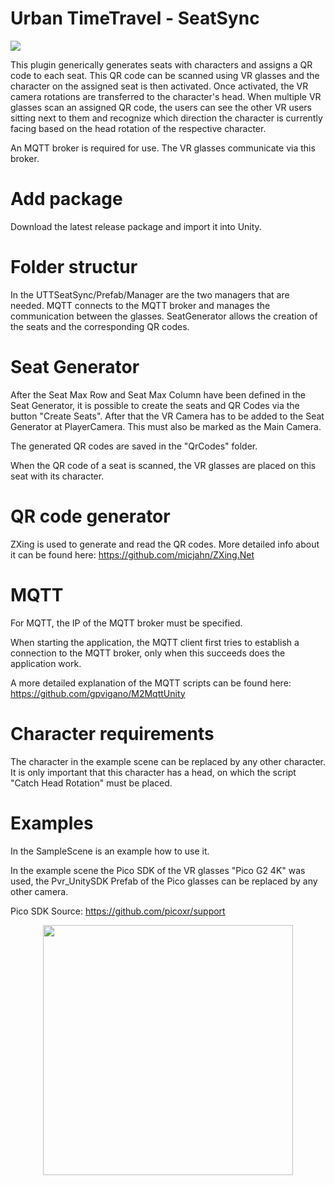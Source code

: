 # Urban TimeTravel - SeatSync

<img src="https://user-images.githubusercontent.com/40402725/205653049-2c3112a4-d7de-4904-abec-c038f3ad95ea.png">

This plugin generically generates seats with characters and assigns a QR code to each seat. This QR code can be scanned using VR glasses and the character on the assigned seat is then activated. Once activated, the VR camera rotations are transferred to the character's head. When multiple VR glasses scan an assigned QR code, the users can see the other VR users sitting next to them and recognize which direction the character is currently facing based on the head rotation of the respective character.

An MQTT broker is required for use. The VR glasses communicate via this broker.

# Add package

Download the latest release package and import it into Unity.

# Folder structur

In the UTTSeatSync/Prefab/Manager are the two managers that are needed. MQTT connects to the MQTT broker and manages the communication between the glasses.
SeatGenerator allows the creation of the seats and the corresponding QR codes.

# Seat Generator

After the Seat Max Row and Seat Max Column have been defined in the Seat Generator, it is possible to create the seats and QR Codes via the button "Create Seats".
After that the VR Camera has to be added to the Seat Generator at PlayerCamera. This must also be marked as the Main Camera.

The generated QR codes are saved in the "QrCodes" folder.

When the QR code of a seat is scanned, the VR glasses are placed on this seat with its character.

# QR code generator

ZXing is used to generate and read the QR codes. More detailed info about it can be found here: https://github.com/micjahn/ZXing.Net

# MQTT

For MQTT, the IP of the MQTT broker must be specified.

When starting the application, the MQTT client first tries to establish a connection to the MQTT broker, only when this succeeds does the application work.

A more detailed explanation of the MQTT scripts can be found here: https://github.com/gpvigano/M2MqttUnity

# Character requirements

The character in the example scene can be replaced by any other character. It is only important that this character has a head, on which the script "Catch Head Rotation" must be placed.

# Examples

In the SampleScene is an example how to use it.

In the example scene the Pico SDK of the VR glasses "Pico G2 4K" was used, the Pvr_UnitySDK Prefab of the Pico glasses can be replaced by any other camera. 

Pico SDK Source: https://github.com/picoxr/support
<p align="center">
  <img width="400" height="400" src="https://user-images.githubusercontent.com/40402725/205893279-dea7d3ec-f44a-4afa-83a6-98b97b88d218.png">
</p>
